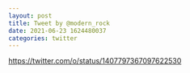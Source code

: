 ```yaml
--- 
layout: post 
title: Tweet by @modern_rock 
date: 2021-06-23 1624480037 
categories: twitter 
--- 
```

https://twitter.com/o/status/1407797367097622530